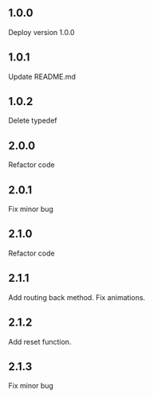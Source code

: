 ## 1.0.0
Deploy version 1.0.0

## 1.0.1
Update README.md

## 1.0.2
Delete typedef

## 2.0.0
Refactor code

## 2.0.1
Fix minor bug

## 2.1.0
Refactor code

## 2.1.1
Add routing back method.
Fix animations.

## 2.1.2
Add reset function.

## 2.1.3
Fix minor bug


